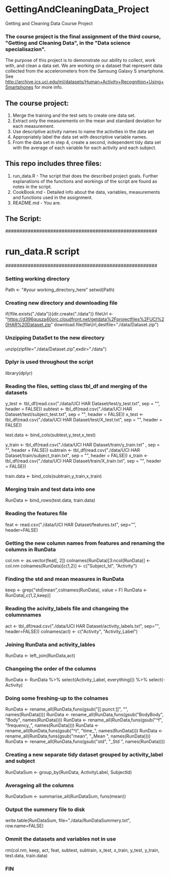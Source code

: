 # GettingAndCleaningData_Project
Getting and Cleaning Data Course Project

### The course project is the final assignment of the third course, "Getting and Cleaning Data", in the "Data science specialisazion". 

The purpose of this project is to demonstrate our ability to collect, work with, and clean a data set.
We are working on a dataset that represent data collected from the accelerometers from the Samsung Galaxy S smartphone.
See http://archive.ics.uci.edu/ml/datasets/Human+Activity+Recognition+Using+Smartphones for more info.

## The course project:
1. Merge the training and the test sets to create one data set.
2. Extract only the measurements on the mean and standard deviation for each measurement.
3. Use descriptive activity names to name the activities in the data set
4. Appropriately label the data set with descriptive variable names.
5. From the data set in step 4, create a second, independent tidy data set with the average of each variable for each activity and each subject.

## This repo includes three files:
1. run_data.R - The script that does the described project goals. Further explanations of the functions and workings of the script are found as notes in the script.
2. CookBook.md - Detailed info about the data, variables, measurements and functions used in the assignment.
3. README.md - You are.
 
## The Script:

######################################################
#                 run_data.R script                  #
######################################################

### Setting working directory 
Path <- "#your working_directory_here"
setwd(Path)

### Creating new directory and downloading file
if(!file.exists("./data")){dir.create("./data")}
fileUrl <- "https://d396qusza40orc.cloudfront.net/getdata%2Fprojectfiles%2FUCI%20HAR%20Dataset.zip"
download.file(fileUrl,destfile="./data/Dataset.zip")

### Unzipping DataSet to the new directory
unzip(zipfile="./data/Dataset.zip",exdir="./data")

### Dplyr is used throughout the script
library(dplyr)

### Reading the files, setting class tbl_df and merging of the datasets
y_test	<- tbl_df(read.csv("./data/UCI HAR Dataset/test/y_test.txt", sep = "", header = FALSE))
subtest <- tbl_df(read.csv("./data/UCI HAR Dataset/test/subject_test.txt", sep = "", header = FALSE))
x_test	<- tbl_df(read.csv("./data/UCI HAR Dataset/test/X_test.txt", sep = "", header = FALSE))

test.data <- bind_cols(subtest,y_test,x_test)

y_train	 <- tbl_df(read.csv("./data/UCI HAR Dataset/train/y_train.txt" , sep = "", header = FALSE))
subtrain <- tbl_df(read.csv("./data/UCI HAR Dataset/train/subject_train.txt", sep = "", header = FALSE))
x_train	 <- tbl_df(read.csv("./data/UCI HAR Dataset/train/X_train.txt", sep = "", header = FALSE))

train.data <- bind_cols(subtrain,y_train,x_train)

### Merging train and test data into one
RunData <- bind_rows(test.data, train.data)

### Reading the features file
feat <- read.csv("./data/UCI HAR Dataset/features.txt", sep="", header=FALSE)

### Getting the new column names from features and renaming the columns in RunData
col.nm <- as.vector(feat[, 2])
colnames(RunData)[3:ncol(RunData)] <- col.nm
colnames(RunData)[c(1,2)] <- c("Subject_Id", "Activity")

### Finding the std and mean measures in RunData
keep <- grep("std|mean",colnames(RunData), value = F)
RunData <- RunData[,c(1,2,keep)]

### Reading the acivity_labels file and changeing the columnnames
act <- tbl_df(read.csv("./data/UCI HAR Dataset/activity_labels.txt", sep="", header=FALSE))
colnames(act) <- c("Activity", "Activity_Label")

### Joining RunData and activity_lables
RunData <- left_join(RunData,act)

### Changeing the order of the columns 
RunData <- RunData %>% select(Activity_Label, everything()) %>% select(-Activity)

### Doing some freshing-up to the colnames
RunData <- rename_all(RunData,funs(gsub("[[:punct:]]", "", names(RunData)))) 
RunData <- rename_all(RunData,funs(gsub("BodyBody", "Body", names(RunData)))) 
RunData <- rename_all(RunData,funs(gsub("^f", "frequency_", names(RunData))))
RunData <- rename_all(RunData,funs(gsub("^t", "time_", names(RunData))))
RunData <- rename_all(RunData,funs(gsub("mean", "_Mean ", names(RunData)))) 
RunData <- rename_all(RunData,funs(gsub("std", "_Std ", names(RunData))))

### Creating a new separate tidy dataset grouped by activity_label and subject
RunDataSum <- group_by(RunData, ActivityLabel, SubjectId) 

### Averageing all the columns
RunDataSum <- summarise_all(RunDataSum, funs(mean))

### Output the summery file to disk
write.table(RunDataSum, file="./data/RunDataSummery.txt", row.name=FALSE)

### Ommit the datasets and variables not in use 
rm(col.nm, keep, act, feat, subtest, subtrain, x_test, x_train, y_test, y_train, test.data, train.data)

### FIN
